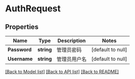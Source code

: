 # AuthRequest

## Properties
Name | Type | Description | Notes
------------ | ------------- | ------------- | -------------
**Password** | **string** | 管理员密码 | [default to null]
**Username** | **string** | 管理员用户名 | [default to null]

[[Back to Model list]](../README.md#documentation-for-models) [[Back to API list]](../README.md#documentation-for-api-endpoints) [[Back to README]](../README.md)


